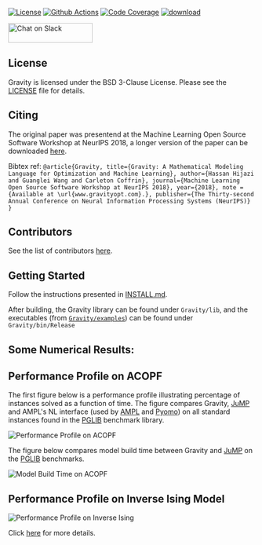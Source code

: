 [![License](https://img.shields.io/badge/License-BSD--3-brightgreen.svg)](https://opensource.org/licenses/BSD-3-Clause)
[![Github Actions](https://github.com/coin-or/Gravity/actions/workflows/cmake.yml/badge.svg)](https://github.com/coin-or/Gravity/actions/workflows/cmake.yml)
[![Code Coverage](https://codecov.io/gh/coin-or/gravity/branch/master/graph/badge.svg)](https://codecov.io/gh/coin-or/Gravity)
[![download](https://img.shields.io/badge/download%20%20-latest-blue.svg)](https://github.com/coin-or/Gravity/releases)

<a href="https://goo.gl/f7QLcS"><img alt="Chat on Slack" height="40" width="172" src="https://platform.slack-edge.com/img/sign_in_with_slack.png" srcset="https://platform.slack-edge.com/img/sign_in_with_slack.png 1x, https://platform.slack-edge.com/img/sign_in_with_slack@2x.png 2x" /></a>


## License

Gravity is licensed under the BSD 3-Clause License. Please see the [LICENSE](https://github.com/coin-or/Gravity/blob/master/LICENSE) file for details.


## Citing
The original paper was presentend at the Machine Learning Open Source Software Workshop at NeurIPS 2018, a longer version of the paper can be downloaded [here](https://791a4f37-01ef-43ce-b940-f17c763418b1.filesusr.com/ugd/c6cff5_e4889c3e27b54023a70a8c0496ff90a0.pdf).

Bibtex ref:
`@article{Gravity,
  title={Gravity: A Mathematical Modeling Language for Optimization and Machine Learning},
  author={Hassan Hijazi and Guanglei Wang and Carleton Coffrin},
  journal={Machine Learning Open Source Software Workshop at NeurIPS 2018},
  year={2018},
  note = {Available at \url{www.gravityopt.com}.},
  publisher={The Thirty-second Annual Conference on Neural Information Processing Systems (NeurIPS)}
}`

## Contributors
See the list of contributors [here](https://github.com/coin-or/Gravity/graphs/contributors).


Getting Started
-----------
Follow the instructions presented in [INSTALL.md](https://github.com/coin-or/Gravity/blob/master/INSTALL.md).

After building, the Gravity library can be found under `Gravity/lib`, and the executables (from [`Gravity/examples`](https://github.com/coin-or/Gravity/tree/master/examples)) can be found under `Gravity/bin/Release`


Some Numerical Results:
-----------

Performance Profile on ACOPF
-----------

The first figure below is a performance profile illustrating percentage of instances solved as a function of time.
The figure compares Gravity, [JuMP](http://www.juliaopt.org/JuMP.jl/latest/index.html) and AMPL's NL interface (used by [AMPL](http://ampl.com/) and [Pyomo](http://www.pyomo.org/)) on all standard instances found in the [PGLIB](https://github.com/power-grid-lib/pglib-opf) benchmark library.

![Performance Profile on ACOPF](https://static.wixstatic.com/media/c6cff5_9b2b29e8a33840c59902fc95ffabf3ed~mv2.png/v1/crop/x_0,y_0,w_1064,h_600/fill/w_869,h_490,al_c,usm_0.66_1.00_0.01/c6cff5_9b2b29e8a33840c59902fc95ffabf3ed~mv2.png)

The figure below compares model build time between Gravity and [JuMP](http://www.juliaopt.org/JuMP.jl/latest/index.html) on the [PGLIB](https://github.com/power-grid-lib/pglib-opf) benchmarks.

![Model Build Time on ACOPF](https://static.wixstatic.com/media/c6cff5_27ee822625f24072b01110748c6f3923~mv2.jpg)


Performance Profile on Inverse Ising Model
-----------


![Performance Profile on Inverse Ising](https://static.wixstatic.com/media/c6cff5_e38e7a012b104dc0ba19fec1e32c10ad~mv2.png/v1/crop/x_0,y_0,w_1058,h_600/fill/w_863,h_489,al_c,usm_0.66_1.00_0.01/c6cff5_e38e7a012b104dc0ba19fec1e32c10ad~mv2.png)


Click [here](https://www.gravityopt.com) for more details.
